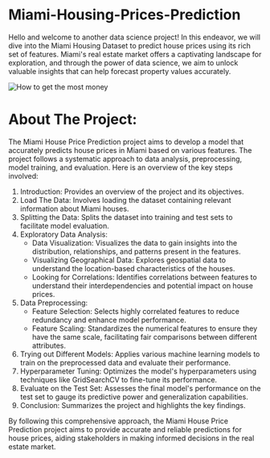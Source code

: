 # Miami-Housing-Prices-Prediction
Hello and welcome to another data science project! In this endeavor, we will dive into the Miami Housing Dataset to predict house prices using its rich set of features. Miami's real estate market offers a captivating landscape for exploration, and through the power of data science, we aim to unlock valuable insights that can help forecast property values accurately.




![How to get the most money](https://github.com/L98S/Crop-Production-Insights-India-EDA-/assets/110102931/123481db-12c2-4a19-9043-3649b6dd0873)




# About The Project:
The Miami House Price Prediction project aims to develop a model that accurately predicts house prices in Miami based on various features. The project follows a systematic approach to data analysis, preprocessing, model training, and evaluation. Here is an overview of the key steps involved:

1. Introduction: Provides an overview of the project and its objectives.
2. Load The Data: Involves loading the dataset containing relevant information about Miami houses.
3. Splitting the Data: Splits the dataset into training and test sets to facilitate model evaluation.
4. Exploratory Data Analysis:
    * Data Visualization: Visualizes the data to gain insights into the distribution, relationships, and patterns present in the features.
    * Visualizing Geographical Data: Explores geospatial data to understand the location-based characteristics of the houses.  
    * Looking for Correlations: Identifies correlations between features to understand their interdependencies and potential impact on house prices.
5. Data Preprocessing:
    * Feature Selection: Selects highly correlated features to reduce redundancy and enhance model performance.
    * Feature Scaling: Standardizes the numerical features to ensure they have the same scale, facilitating fair comparisons between different attributes.
6. Trying out Different Models: Applies various machine learning models to train on the preprocessed data and evaluate their performance.
7. Hyperparameter Tuning: Optimizes the model's hyperparameters using techniques like GridSearchCV to fine-tune its performance.
8. Evaluate on the Test Set: Assesses the final model's performance on the test set to gauge its predictive power and generalization capabilities.
9. Conclusion: Summarizes the project and highlights the key findings.

By following this comprehensive approach, the Miami House Price Prediction project aims to provide accurate and reliable predictions for house prices, aiding stakeholders in making informed decisions in the real estate market.
